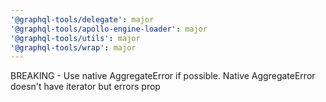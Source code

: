 ```yaml
---
'@graphql-tools/delegate': major
'@graphql-tools/apollo-engine-loader': major
'@graphql-tools/utils': major
'@graphql-tools/wrap': major
---
```


BREAKING - Use native AggregateError if possible. Native AggregateError doesn't have iterator but errors prop
